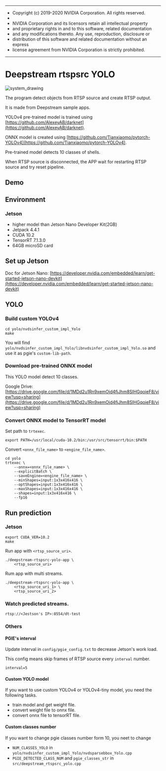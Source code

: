*****************************************************************************
* Copyright (c) 2019-2020 NVIDIA Corporation.  All rights reserved.
*
* NVIDIA Corporation and its licensors retain all intellectual property
* and proprietary rights in and to this software, related documentation
* and any modifications thereto.  Any use, reproduction, disclosure or
* distribution of this software and related documentation without an express
* license agreement from NVIDIA Corporation is strictly prohibited.
*****************************************************************************

# Deepstream rtspsrc YOLO

<img src="https://raw.githubusercontent.com/ryokubozono/deepstream-rtspsrc-yolo/main/system_drawing.png" alt="system_drawing" title="system_drawing">

The program detect objects from RTSP source and create RTSP output.

It is made from Deepstream sample apps.

YOLOv4 pre-trained model is trained using [https://github.com/AlexeyAB/darknet](https://github.com/AlexeyAB/darknet).

ONNX model is created using [https://github.com/Tianxiaomo/pytorch-YOLOv4](https://github.com/Tianxiaomo/pytorch-YOLOv4).

Pre-trained model detects 10 classes of shells.

When RTSP source is disconnected, the APP wait for restarting RTSP source and try reset pipeline.

## Demo



## Environment

### Jetson

- higher model than Jetson Nano Developer Kit(2GB)
- Jetpack 4.4.1
- CUDA 10.2
- TensorRT 7.1.3.0
- 64GB microSD card

## Set up Jetson 

Doc for Jetson Nano: [https://developer.nvidia.com/embedded/learn/get-started-jetson-nano-devkit](https://developer.nvidia.com/embedded/learn/get-started-jetson-nano-devkit)

## YOLO

### Build custom YOLOv4

```
cd yolo/nvdsinfer_custom_impl_Yolo
make
```

You will find `yolo/nvdsinfer_custom_impl_Yolo/libnvdsinfer_custom_impl_Yolo.so` and use it as pgie's `custom-lib-path`.

### Download pre-trained ONNX model

This YOLO model detect 10 classes.

Google Drive: [https://drive.google.com/file/d/1MDd2u1Rn9xemOjd4fjJhm8SIHGqoieF8/view?usp=sharing](https://drive.google.com/file/d/1MDd2u1Rn9xemOjd4fjJhm8SIHGqoieF8/view?usp=sharing)

### Convert ONNX model to TensorRT model

Set path to `trtexec`.

```
export PATH=/usr/local/cuda-10.2/bin:/usr/src/tensorrt/bin:$PATH
```

Convert `<onnx_file_name>` to `<engine_file_name>`.

```
cd yolo
trtexec \
    --onnx=<onnx_file_name> \
    --explicitBatch \
    --saveEngine=<engine_file_name> \
    --minShapes=input:1x3x416x416 \
    --optShapes=input:1x3x416x416 \
    --maxShapes=input:1x3x416x416 \
    --shapes=input:1x3x416x416 \
    --fp16
```

## Run prediction

### Jetson

```
export CUDA_VER=10.2
make
```

Run app with `<rtsp_source_uri>`.

```
./deepstream-rtspsrc-yolo-app \
    <rtsp_source_uri>
```

Rum app with multi streams.

```
./deepstream-rtspsrc-yolo-app \
    <rtsp_source_uri_1> \
    <rtsp_source_uri_2>
```

### Watch predicted streams.

`rtsp://<Jestson's IP>:8554/dt-test`

### Others

#### PGIE's interval

Update interval in `config/pgie_config.txt` to decrease Jetson's work load.

This config means skip frames of RTSP source every `interval` number.

```
interval=5
```

#### Custom YOLO model

If you want to use custom YOLOv4 or YOLOv4-tiny model, you need the following tasks.

- train model and get weight file.
- convert weight file to onnx file.
- convert onnx file to tensorRT file.

#### Custom classes number

If you want to change pgie classes number form 10, you neet to change 

- `NUM_CLASSES_YOLO` in `yolo/nvdsinfer_custom_impl_Yolo/nvdsparsebbox_Yolo.cpp`
- `PGIE_DETECTED_CLASS_NUM` and `pgie_classes_str` in `src/deepstream_rtspsrc_yolo.cpp`
